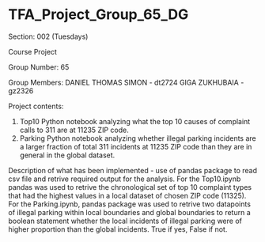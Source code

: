 # TFA_Project_Group_65_DG

Section: 002 (Tuesdays)

 Course Project

 Group Number: 65
 
 Group Members: 
 DANIEL THOMAS SIMON - dt2724
 GIGA ZUKHUBAIA - gz2326

 Project contents: 
 1. Top10 Python notebook analyzing what the top 10 causes of complaint calls to 311 are at 11235 ZIP code.
 2. Parking Python notebook analyzing whether illegal parking incidents are a larger fraction of total 311 incidents at 11235 ZIP code than they are in general in the global dataset.

 Description of what has been implemented - use of pandas package to read csv file and retrive required output for the analysis. For the Top10.ipynb pandas was used to retrive the chronological set of top 10 complaint types that had the highest values in a local dataset of chosen ZIP code (11325). For the Parking.ipynb, pandas package was used to retrive two datapoints of illegal parking within local boundaries and global boundaries to return a boolean statement whether the local incidents of illegal parking were of higher proportion than the global incidents. True if yes, False if not. 
